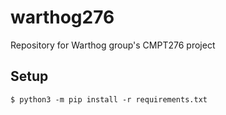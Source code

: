 # warthog276
Repository for Warthog group's CMPT276 project

## Setup
```
$ python3 -m pip install -r requirements.txt
```
